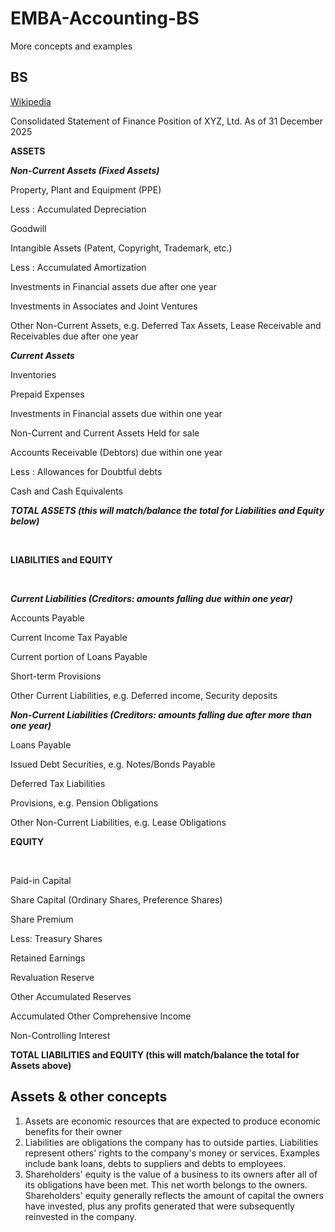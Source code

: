 # EMBA-Accounting-BS
More concepts and examples

## BS

[Wikipedia](https://en.wikipedia.org/wiki/Balance_sheet)

Consolidated Statement of Finance Position of XYZ, Ltd.
 As of 31 December 2025

 **ASSETS**
<br>
 
 ***Non-Current Assets (Fixed Assets)***

  Property, Plant and Equipment (PPE)
  <p>
     Less : Accumulated Depreciation
 <p>
  Goodwill
  <p>
  Intangible Assets (Patent, Copyright, Trademark, etc.)
  <p>
     Less : Accumulated Amortization
  <p>
  Investments in Financial assets due after one year
  <p>
  Investments in Associates and Joint Ventures
  <p>
  Other Non-Current Assets, e.g. Deferred Tax Assets, Lease Receivable and Receivables due after one year
  <p> 

 ***Current Assets***
 <p>
  Inventories
 <p>
  Prepaid Expenses
  <p>
  Investments in Financial assets due within one year
   <p>
  Non-Current and Current Assets Held for sale
    <p>
  Accounts Receivable (Debtors) due within one year
     <p>
     Less : Allowances for Doubtful debts
      <p>
  Cash and Cash Equivalents
       <p>

  ***TOTAL ASSETS (this will match/balance the total for Liabilities and Equity below)***
 
 <br>

**LIABILITIES and EQUITY**

<br>
 
 ***Current Liabilities (Creditors: amounts falling due within one year)***
  <p>
  Accounts Payable
 <p>
  Current Income Tax Payable
  <p>
  Current portion of Loans Payable
   <p>
  Short-term Provisions
    <p>
  Other Current Liabilities, e.g. Deferred income, Security deposits
     <p>
  
  ***Non-Current Liabilities (Creditors: amounts falling due after more than one year)***
  <p>
  Loans Payable
 <p>
  Issued Debt Securities, e.g. Notes/Bonds Payable
  <p>
  Deferred Tax Liabilities
   <p>
  Provisions, e.g. Pension Obligations
    <p>
  Other Non-Current Liabilities, e.g. Lease Obligations
  <br>

  **EQUITY**
 
 <br>
 
 Paid-in Capital
  <p>
    Share Capital (Ordinary Shares, Preference Shares)
 <p>
    Share Premium
  <p>
      Less: Treasury Shares
   <p>
  Retained Earnings
    <p>
  Revaluation Reserve
     <p>
  Other Accumulated Reserves
      <p>
  Accumulated Other Comprehensive Income
       <p>
  Non-Controlling Interest
    <br>
  
**TOTAL LIABILITIES and EQUITY (this will match/balance the total for Assets above)**

## Assets & other concepts 

1. Assets are economic resources that are expected to produce economic benefits for their owner
2. Liabilities are obligations the company has to outside parties. Liabilities represent others' rights to the company's money or services. Examples include bank loans, debts to suppliers and debts to employees.
3. Shareholders' equity is the value of a business to its owners after all of its obligations have been met. This net worth belongs to the owners. Shareholders' equity generally reflects the amount of capital the owners have invested, plus any profits generated that were subsequently reinvested in the company.


